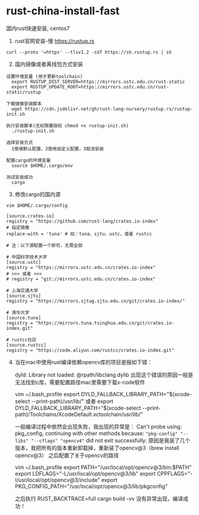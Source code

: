 # rust-china-install-fast
国内rust快速安装, centos7

  1. rust官网安装-慢
    https://rustup.rs 
    
    curl --proto '=https' --tlsv1.2 -sSf https://sh.rustup.rs | sh 
  
  2. 国内镜像或者离线包方式安装
  
    设置环境变量 (用于更新toolchain)
      export RUSTUP_DIST_SERVER=https://mirrors.ustc.edu.cn/rust-static
      export RUSTUP_UPDATE_ROOT=https://mirrors.ustc.edu.cn/rust-static/rustup
    
    下载镜像安装脚本
      wget https://cdn.jsdelivr.net/gh/rust-lang-nursery/rustup.rs/rustup-init.sh
    
    执行安装脚本(无权限要授权 chmod +x rustup-init.sh)
      ./rustup-init.sh 
    
    选择安装方式
      1使用默认配置，2使用自定义配置，3取消安装
     
    配置cargo的环境变量
      source $HOME/.cargo/env 
    
    测试安装成功
      cargo 
      
  3. 修改cargo的国内源
    
    vim $HOME/.cargo/config 
    
    [source.crates-io]
    registry = "https://github.com/rust-lang/crates.io-index"
    # 指定镜像
    replace-with = 'tuna' # 如：tuna、sjtu、ustc，或者 rustcc

    # 注：以下源配置一个即可，无需全部

    # 中国科学技术大学
    [source.ustc]
    registry = "https://mirrors.ustc.edu.cn/crates.io-index"
    # >>> 或者 <<<
    # registry = "git://mirrors.ustc.edu.cn/crates.io-index"

    # 上海交通大学
    [source.sjtu]
    registry = "https://mirrors.sjtug.sjtu.edu.cn/git/crates.io-index/"

    # 清华大学
    [source.tuna]
    registry = "https://mirrors.tuna.tsinghua.edu.cn/git/crates.io-index.git"

    # rustcc社区
    [source.rustcc]
    registry = "https://code.aliyun.com/rustcc/crates.io-index.git"
        
4. 当在mac中使用rust编译依赖opencv库的项目是报如下错：

    dyld: Library not loaded: @rpath/libclang.dylib
    出现这个错误的原因一般是无法找到c库，需要配置路径mac里需要下载x-code软件
   
   
    vim ~/.bash_profile 
    export DYLD_FALLBACK_LIBRARY_PATH="$(xcode-select --print-path)/usr/lib/" 
    或者
    export DYLD_FALLBACK_LIBRARY_PATH="$(xcode-select --print-path)/Toolchains/XcodeDefault.xctoolchain/usr/lib/"
   
    一般编译过程中依然会出现失败，我出现的异常是：
    Can't probe using: pkg_config, continuing with other methods because: `"pkg-config" "--libs" "--cflags" "opencv4"` did not exit successfully:
    原因是我装了几个版本，我把所有的版本重新卸载掉，重新装了opencv@3（brew install opencv@3）
    之后配置了关于opencv的路径
   
    vim ~/.bash_profile
    export PATH="/usr/local/opt/opencv@3/bin:$PATH"
    export LDFLAGS="-L/usr/local/opt/opencv@3/lib"
    export CPPFLAGS="-I/usr/local/opt/opencv@3/include"
    export PKG_CONFIG_PATH="/usr/local/opt/opencv@3/lib/pkgconfig"
   
    之后执行 RUST_BACKTRACE=full cargo build -vv 没有异常出现，编译成功！
   
     
     
